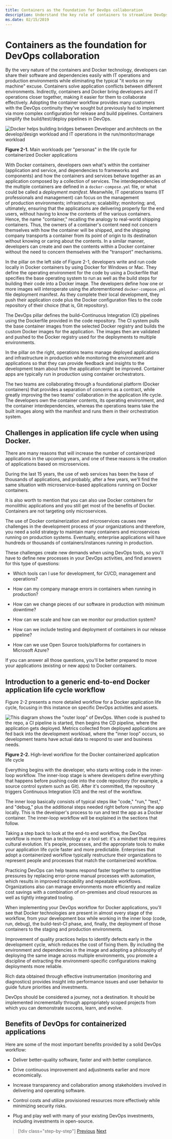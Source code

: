 ```yaml
---
title: Containers as the foundation for DevOps collaboration
description: Understand the key role of containers to streamline DevOps.
ms.date: 02/15/2019
---
```

# Containers as the foundation for DevOps collaboration

By the very nature of the containers and Docker technology, developers can share their software and dependencies easily with IT operations and production environments while eliminating the typical "it works on my machine" excuse. Containers solve application conflicts between different environments. Indirectly, containers and Docker bring developers and IT operations closer together, making it easier for them to collaborate effectively. Adopting the container workflow provides many customers with the DevOps continuity they've sought but previously had to implement via more complex configuration for release and build pipelines. Containers simplify the build/test/deploy pipelines in DevOps.

![Docker helps building bridges between Developer and architects on the develop/design workload and IT operations in the run/monitor/manage workload](./media/image1.png)

**Figure 2-1.** Main workloads per "personas" in the life cycle for containerized Docker applications

With Docker containers, developers own what's within the container (application and service, and dependencies to frameworks and components) and how the containers and services behave together as an application composed by a collection of services. The interdependencies of the multiple containers are defined in a `docker-compose.yml` file, or what could be called a *deployment manifest*. Meanwhile, IT operations teams (IT professionals and management) can focus on the management of production environments; infrastructure; scalability; monitoring; and, ultimately, ensuring that the applications are delivering properly for the end users, without having to know the contents of the various containers. Hence, the name "container," recalling the analogy to real-world shipping containers. Thus, the owners of a container's content need not concern themselves with how the container will be shipped, and the shipping company transports a container from its point of origin to its destination without knowing or caring about the contents. In a similar manner, developers can create and own the contents within a Docker container without the need to concern themselves with the "transport" mechanisms.

In the pillar on the left side of Figure 2-1, developers write and run code locally in Docker containers by using Docker for Windows or Mac. They define the operating environment for the code by using a Dockerfile that specifies the base operating system to run as well as the build steps for building their code into a Docker image. The developers define how one or more images will interoperate using the aforementioned `docker-compose.yml` file deployment manifest. As they complete their local development, they push their application code plus the Docker configuration files to the code repository of their choice (that is, Git repository).

The DevOps pillar defines the build–Continuous Integration (CI) pipelines using the Dockerfile provided in the code repository. The CI system pulls the base container images from the selected Docker registry and builds the custom Docker images for the application. The images then are validated and pushed to the Docker registry used for the deployments to multiple environments.

In the pillar on the right, operations teams manage deployed applications and infrastructure in production while monitoring the environment and applications so that they can provide feedback and insights to the development team about how the application might be improved. Container apps are typically run in production using container orchestrators.

The two teams are collaborating through a foundational platform (Docker containers) that provides a separation of concerns as a contract, while greatly improving the two teams' collaboration in the application life cycle. The developers own the container contents, its operating environment, and the container interdependencies, whereas the operations teams take the built images along with the manifest and runs them in their orchestration system.

## Challenges in application life cycle when using Docker.

There are many reasons that will increase the number of containerized applications in the upcoming years, and one of these reasons is the creation of applications based on microservices.

During the last 15 years, the use of web services has been the base of thousands of applications, and probably, after a few years, we'll find the same situation with microservice-based applications running on Docker containers.

It is also worth to mention that you can also use Docker containers for monolithic applications and you still get most of the benefits of Docker. Containers are not targeting only microservices.

The use of Docker containerization and microservices causes new challenges in the development process of your organizations and therefore, you need a solid strategy to maintain many containers and microservices running on production systems. Eventually, enterprise applications will have hundreds or thousands of containers/instances running in production.

These challenges create new demands when using DevOps tools, so you'll have to define new processes in your DevOps activities, and find answers for this type of questions:

- Which tools can I use for development, for CI/CD, management and operations?

- How can my company manage errors in containers when running in production?

- How can we change pieces of our software in production with minimum downtime?

- How can we scale and how can we monitor our production system?

- How can we include testing and deployment of containers in our release pipeline?

- How can we use Open Source tools/platforms for containers in Microsoft Azure?

If you can answer all those questions, you'll be better prepared to move your applications (existing or new apps) to Docker containers. 

## Introduction to a generic end-to-end Docker application life cycle workflow

Figure 2-2 presents a more detailed workflow for a Docker application life cycle, focusing in this instance on specific DevOps activities and assets.

![This diagram shows the "outer loop" of DevOps. When code is pushed to the repo, a CI pipeline is started, then begins the CD pipeline, where the application gets deployed. Metrics collected from deployed applications are fed back into the development workload, where the "inner loop" occurs, so development teams have actual data to respond to user and business needs.](./media/image2.png)

**Figure 2-2.** High-level workflow for the Docker containerized application life cycle

Everything begins with the developer, who starts writing code in the inner-loop workflow. The inner-loop stage is where developers define everything that happens before pushing code into the code repository (for example, a source control system such as Git). After it's committed, the repository triggers Continuous Integration (CI) and the rest of the workflow.

The inner loop basically consists of typical steps like "code," "run," "test," and "debug," plus the additional steps needed right before running the app locally. This is the developer's process to run and test the app as a Docker container. The inner-loop workflow will be explained in the sections that follow.

Taking a step back to look at the end-to end workflow, the DevOps workflow is more than a technology or a tool set: it's a mindset that requires cultural evolution. It's people, processes, and the appropriate tools to make your application life cycle faster and more predictable. Enterprises that adopt a containerized workflow typically restructure their organizations to represent people and processes that match the containerized workflow.

Practicing DevOps can help teams respond faster together to competitive pressures by replacing error-prone manual processes with automation, which results in improved traceability and repeatable workflows. Organizations also can manage environments more efficiently and realize cost savings with a combination of on-premises and cloud resources as well as tightly integrated tooling.

When implementing your DevOps workflow for Docker applications, you'll see that Docker technologies are present in almost every stage of the workflow, from your development box while working in the inner loop (code, run, debug), the build-test-CI phase, and, finally, the deployment of those containers to the staging and production environments.

Improvement of quality practices helps to identify defects early in the development cycle, which reduces the cost of fixing them. By including the environment and dependencies in the image and adopting a philosophy of deploying the same image across multiple environments, you promote a discipline of extracting the environment-specific configurations making deployments more reliable.

Rich data obtained through effective instrumentation (monitoring and diagnostics) provides insight into performance issues and user behavior to guide future priorities and investments.

DevOps should be considered a journey, not a destination. It should be implemented incrementally through appropriately scoped projects from which you can demonstrate success, learn, and evolve.

## Benefits of DevOps for containerized applications

Here are some of the most important benefits provided by a solid DevOps workflow:

- Deliver better-quality software, faster and with better compliance.

- Drive continuous improvement and adjustments earlier and more economically.

- Increase transparency and collaboration among stakeholders involved in delivering and operating software.

- Control costs and utilize provisioned resources more effectively while minimizing security risks.

- Plug and play well with many of your existing DevOps investments, including investments in open-source.

>[!div class="step-by-step"]
>[Previous](index.md)
>[Next](../Microsoft-platform-tools-containerized-apps/index.md)
